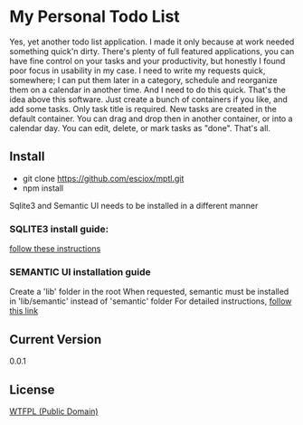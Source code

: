 # My Personal Todo List 
Yes, yet another todo list application. I made it only because at work needed something quick'n dirty.
There's plenty of full featured applications, you can have fine control on your tasks and your productivity, but honestly I found poor focus in usability in my case. I need to write my requests quick, somewhere; I can put them later in a category, schedule and reorganize them on a calendar in another time. And I need to do this quick. That's the idea above this software.
Just create a bunch of containers if you like, and add some tasks. Only task title is required.
New tasks are created in the default container.
You can drag and drop then in another container, or into a calendar day.
You can edit, delete, or mark tasks as "done". That's all.

## Install
- git clone https://github.com/esciox/mptl.git
- npm install

Sqlite3 and Semantic UI needs to be installed in a different manner

### SQLITE3 install guide:
[follow these instructions](https://www.laurivan.com/make-electron-work-with-sqlite3)

### SEMANTIC UI installation guide
Create a 'lib' folder in the root
When requested, semantic must be installed in 'lib/semantic' instead of 'semantic' folder 
For detailed instructions, [follow this link](https://semantic-ui.com/introduction/getting-started.html)


## Current Version
0.0.1

## License

[WTFPL (Public Domain)](LICENSE.md)